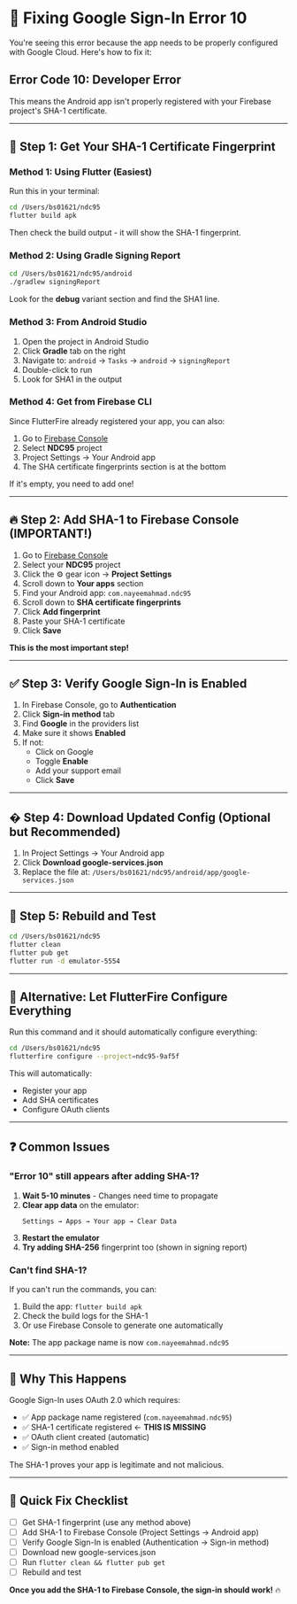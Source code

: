 # 🔧 Fixing Google Sign-In Error 10

You're seeing this error because the app needs to be properly configured with Google Cloud. Here's how to fix it:

## Error Code 10: Developer Error

This means the Android app isn't properly registered with your Firebase project's SHA-1 certificate.

---

## 🔑 Step 1: Get Your SHA-1 Certificate Fingerprint

### Method 1: Using Flutter (Easiest)

Run this in your terminal:

```bash
cd /Users/bs01621/ndc95
flutter build apk
```

Then check the build output - it will show the SHA-1 fingerprint.

### Method 2: Using Gradle Signing Report

```bash
cd /Users/bs01621/ndc95/android
./gradlew signingReport
```

Look for the **debug** variant section and find the SHA1 line.

### Method 3: From Android Studio

1. Open the project in Android Studio
2. Click **Gradle** tab on the right
3. Navigate to: `android` → `Tasks` → `android` → `signingReport`
4. Double-click to run
5. Look for SHA1 in the output

### Method 4: Get from Firebase CLI

Since FlutterFire already registered your app, you can also:

1. Go to [Firebase Console](https://console.firebase.google.com/)
2. Select **NDC95** project
3. Project Settings → Your Android app
4. The SHA certificate fingerprints section is at the bottom

If it's empty, you need to add one!

---

## 🔥 Step 2: Add SHA-1 to Firebase Console (IMPORTANT!)

1. Go to [Firebase Console](https://console.firebase.google.com/)
2. Select your **NDC95** project
3. Click the ⚙️ gear icon → **Project Settings**
4. Scroll down to **Your apps** section
5. Find your Android app: `com.nayeemahmad.ndc95`
6. Scroll down to **SHA certificate fingerprints**
7. Click **Add fingerprint**
8. Paste your SHA-1 certificate
9. Click **Save**

**This is the most important step!**

---

## ✅ Step 3: Verify Google Sign-In is Enabled

1. In Firebase Console, go to **Authentication**
2. Click **Sign-in method** tab
3. Find **Google** in the providers list
4. Make sure it shows **Enabled**
5. If not:
   - Click on Google
   - Toggle **Enable**
   - Add your support email
   - Click **Save**

---

## � Step 4: Download Updated Config (Optional but Recommended)

1. In Project Settings → Your Android app
2. Click **Download google-services.json**
3. Replace the file at: `/Users/bs01621/ndc95/android/app/google-services.json`

---

## 🔄 Step 5: Rebuild and Test

```bash
cd /Users/bs01621/ndc95
flutter clean
flutter pub get
flutter run -d emulator-5554
```

---

## 🚀 Alternative: Let FlutterFire Configure Everything

Run this command and it should automatically configure everything:

```bash
cd /Users/bs01621/ndc95
flutterfire configure --project=ndc95-9af5f
```

This will automatically:
- Register your app
- Add SHA certificates
- Configure OAuth clients

---

## ❓ Common Issues

### "Error 10" still appears after adding SHA-1?

1. **Wait 5-10 minutes** - Changes need time to propagate
2. **Clear app data** on the emulator:
   ```
   Settings → Apps → Your app → Clear Data
   ```
3. **Restart the emulator**
4. **Try adding SHA-256** fingerprint too (shown in signing report)

### Can't find SHA-1?

If you can't run the commands, you can:
1. Build the app: `flutter build apk`
2. Check the build logs for the SHA-1
3. Or use Firebase Console to generate one automatically

**Note:** The app package name is now `com.nayeemahmad.ndc95`

---

## 📝 Why This Happens

Google Sign-In uses OAuth 2.0 which requires:
- ✅ App package name registered (`com.nayeemahmad.ndc95`)
- ✅ SHA-1 certificate registered  ← **THIS IS MISSING**
- ✅ OAuth client created (automatic)
- ✅ Sign-in method enabled

The SHA-1 proves your app is legitimate and not malicious.

---

## 🎯 Quick Fix Checklist

- [ ] Get SHA-1 fingerprint (use any method above)
- [ ] Add SHA-1 to Firebase Console (Project Settings → Android app)
- [ ] Verify Google Sign-In is enabled (Authentication → Sign-in method)
- [ ] Download new google-services.json
- [ ] Run `flutter clean && flutter pub get`
- [ ] Rebuild and test

**Once you add the SHA-1 to Firebase Console, the sign-in should work!** 🔥
